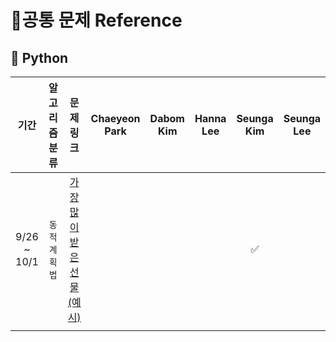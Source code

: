 # 📑공통 문제 Reference

## 🐍 Python
|기간|알고리즘 분류|문제 링크|Chaeyeon Park|Dabom Kim|Hanna Lee|Seunga Kim|Seunga Lee|
|:-----:|:-----:|:---:|:---:|:---:|:---:|:---:|:---:|
|9/26 ~ 10/1|`동적 계획법` |[가장 많이 받은 선물(예시)](https://school.programmers.co.kr/learn/courses/30/lessons/258712)| | | |✅| |
| | | | | | | | |